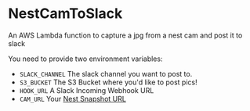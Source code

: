 # NestCamToSlack
An AWS Lambda function to capture a jpg from a nest cam and post it to slack

You need to provide two environment variables:
 - `SLACK_CHANNEL` The slack channel you want to post to.
 - `S3_BUCKET` The S3 Bucket where you'd like to post pics!
 - `HOOK_URL` A Slack Incoming Webhook URL
 - `CAM_URL` Your [Nest Snapshot URL](https://developers.nest.com/documentation/cloud/api-overview#snapshot_url)
